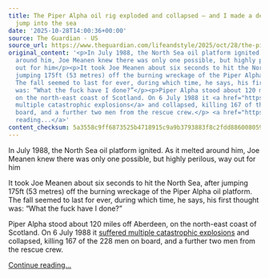 ```yaml
---
title: The Piper Alpha oil rig exploded and collapsed – and I made a desperate 175ft
  jump into the sea
date: '2025-10-28T14:00:36+00:00'
source: The Guardian - US
source_url: https://www.theguardian.com/lifeandstyle/2025/oct/28/the-piper-alpha-oil-rig-exploded-and-collapsed-and-i-made-a-desperate-175ft-jump-into-the-sea
original_content: '<p>In July 1988, the North Sea oil platform ignited. As it melted
  around him, Joe Meanen knew there was only one possible, but highly perilous, way
  out for him</p><p>It took Joe Meanen about six seconds to hit the North Sea, after
  jumping 175ft (53 metres) off the burning wreckage of the Piper Alpha oil platform.
  The fall seemed to last for ever, during which time, he says, his first thought
  was: “What the fuck have I done?”</p><p>Piper Alpha stood about 120 miles off Aberdeen,
  on the north-east coast of Scotland. On 6 July 1988 it <a href="https://www.theguardian.com/business/2013/jul/04/piper-alpha-disaster-167-oil-rig">suffered
  multiple catastrophic explosions</a> and collapsed, killing 167 of the 228 men on
  board, and a further two men from the rescue crew.</p> <a href="https://www.theguardian.com/lifeandstyle/2025/oct/28/the-piper-alpha-oil-rig-exploded-and-collapsed-and-i-made-a-desperate-175ft-jump-into-the-sea">Continue
  reading...</a>'
content_checksum: 5a3558c9ff6873525b4718915c9a9b3793883f8c2fdd886008059ea6e54557d4
---
```


In July 1988, the North Sea oil platform ignited. As it melted around him, Joe Meanen knew there was only one possible, but highly perilous, way out for him

It took Joe Meanen about six seconds to hit the North Sea, after jumping 175ft (53 metres) off the burning wreckage of the Piper Alpha oil platform. The fall seemed to last for ever, during which time, he says, his first thought was: “What the fuck have I done?”

Piper Alpha stood about 120 miles off Aberdeen, on the north-east coast of Scotland. On 6 July 1988 it [suffered multiple catastrophic explosions](https://www.theguardian.com/business/2013/jul/04/piper-alpha-disaster-167-oil-rig) and collapsed, killing 167 of the 228 men on board, and a further two men from the rescue crew.

 [Continue reading...](https://www.theguardian.com/lifeandstyle/2025/oct/28/the-piper-alpha-oil-rig-exploded-and-collapsed-and-i-made-a-desperate-175ft-jump-into-the-sea)